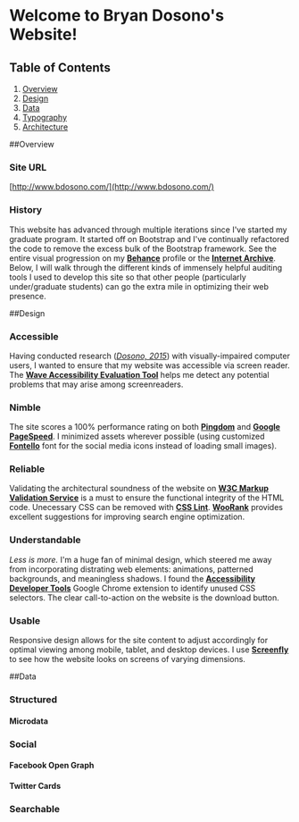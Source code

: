 # Welcome to Bryan Dosono's Website!

## Table of Contents
1. [Overview](#overview)
2. [Design](#design)
3. [Data](#data)
4. [Typography](#)
5. [Architecture](#)

##Overview

### Site URL
[http://www.bdosono.com/](http://www.bdosono.com/)

### History
This website has advanced through multiple iterations since I've started my graduate program. It started off on Bootstrap and I've continually refactored the code to remove the excess bulk of the Bootstrap framework. See the entire visual progression on my [**Behance**](https://www.behance.net/gallery/38857453/Personal-Website) profile or the [**Internet Archive**](https://web.archive.org/web/*/http://www.bdosono.com/). Below, I will walk through the different kinds of immensely helpful auditing tools I used to develop this site so that other people (particularly under/graduate students) can go the extra mile in optimizing their web presence.

##Design 
### Accessible
Having conducted research ([*Dosono, 2015*](https://www.usenix.org/system/files/conference/soups2015/soups15-paper-dosono.pdf)) with visually-impaired computer users, I wanted to ensure that my website was accessible via screen reader. The [**Wave Accessibility Evaluation Tool**](http://wave.webaim.org/report#/http://www.bdosono.com/) helps me detect any potential problems that may arise among screenreaders.

### Nimble
The site scores a 100% performance rating on both [**Pingdom**](https://tools.pingdom.com/#!/bGotxy/http://www.bdosono.com/) and [**Google PageSpeed**](https://developers.google.com/speed/pagespeed/insights/?url=http%3A%2F%2Fwww.bdosono.com%2F). I minimized assets wherever possible (using customized [**Fontello**](http://fontello.com/) font for the social media icons instead of loading small images).

### Reliable
Validating the architectural soundness of the website on [**W3C Markup Validation Service**](https://validator.w3.org/) is a must to ensure the functional integrity of the HTML code. Unecessary CSS can be removed with [**CSS Lint**](http://csslint.net/). [**WooRank**](https://www.woorank.com/) provides excellent suggestions for improving search engine optimization.

### Understandable
_Less is more._ I'm a huge fan of minimal design, which steered me away from incorporating distrating web elements: animations, patterned backgrounds, and meaningless shadows. I found the [**Accessibility Developer Tools**](https://chrome.google.com/webstore/detail/accessibility-developer-t/fpkknkljclfencbdbgkenhalefipecmb) Google Chrome extension to identify unused CSS selectors. The clear call-to-action on the website is the download button. 

### Usable
Responsive design allows for the site content to adjust accordingly for optimal viewing among mobile, tablet, and desktop devices. I use [**Screenfly**](http://quirktools.com/screenfly/#u=http%3A//www.bdosono.com/&w=1024&h=600&s=1) to see how the website looks on screens of varying dimensions.

##Data
### Structured
#### Microdata
### Social
#### Facebook Open Graph
#### Twitter Cards
### Searchable

